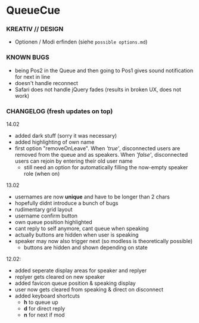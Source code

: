 # QueueCue

### KREATIV // DESIGN
* Optionen / Modi erfinden (siehe `possible options.md`)
### KNOWN BUGS

* being Pos2 in the Queue and then going to Pos1 gives sound notification for next in line
* doesn't handle reconnect
* Safari does not handle jQuery fades (results in broken UX, does not work) 

### CHANGELOG (fresh updates on top)

  14.02
  * added dark stuff (sorry it was necessary)
  * added highlighting of own name
  * first option "removeOnLeave". When _'true'_, disconnected users are removed from the queue and as speakers. When _'false'_, disconnected users can rejoin by entering their old user name
    * still need an option for automatically filling the now-empty speaker role (when on)
      
13.02
  * usernames are now **unique** and have to be longer than 2 chars
  * hopefully didnt introduce a bunch of bugs
  * rudimentary grid layout
  * username confirm button
  * own queue position highlighted
  * cant reply to self anymore, cant queue when speaking
  * actually buttons are hidden when user is speaking
  * speaker may now also trigger next (so modless is theoretically possible)
    * buttons are hidden and shown depending on state
    
12.02:  
  * added seperate display areas for speaker and replyer  
  * replyer gets cleared on new speaker
  * added favicon queue position & speaking display
  * user now gets cleared from speaking & direct on disconnect
  * added keyboard shortcuts 
    * **h** to queue up
    * **d** for direct reply
    * **n** for next if mod

